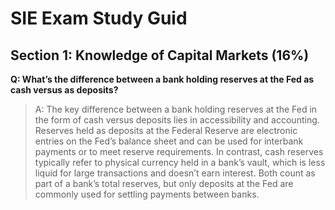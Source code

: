 # SIE Exam Study Guid

## Section 1: Knowledge of Capital Markets (16%)

**Q: What’s the difference between a bank holding reserves at the Fed as cash versus as deposits?**
>A: The key difference between a bank holding reserves at the Fed in the form of cash versus deposits lies in accessibility and accounting. Reserves held as deposits at the Federal Reserve are electronic entries on the Fed’s balance sheet and can be used for interbank payments or to meet reserve requirements. In contrast, cash reserves typically refer to physical currency held in a bank’s vault, which is less liquid for large transactions and doesn’t earn interest. Both count as part of a bank’s total reserves, but only deposits at the Fed are commonly used for settling payments between banks. 
